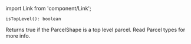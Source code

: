 import Link from 'component/Link';

```flow
isTopLevel(): boolean
```

Returns true if the ParcelShape is a top level parcel. Read <Link to="/parcel-types">Parcel types</Link> for more info.
